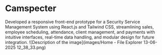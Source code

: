# Camspecter
Developed a responsive front-end prototype for a Security Service Management System using React.js and Tailwind CSS, streamlining sales, employee scheduling, attendance, client management, and payments with intuitive interfaces, real-time data handling, and modular design for future integration.
![Description of the image](images/Home - File Explorer 13-06-2025 12_38_33.png)



